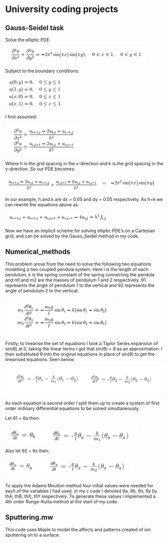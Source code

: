 # University coding projects

## Gauss-Seidel task

Solve the elliptic PDE:

<img src="images%20for%20github/q2_equation.png" >

Subject to the boundary conditions:

<img src="images%20for%20github/q2_boundary.png" >

I first assumed:

<img src="images%20for%20github/q2_assumption.png" >

Where h is the grid spacing in the x-direction and k is the grid spacing in the y-direction. So our PDE becomes:

<img src="images%20for%20github/q2_grid.png" >

In our example, h and k are dx = 0.05 and dy = 0.05 respectively. As h=k we can rewrite the equations above as:

<img src="images%20for%20github/q2_final.png" >

Now we have an implicit scheme for solving elliptic PDE’s on a Cartesian grid, and can be solved by the Gauss_Seidel method in my code.

## Numerical_methods

This problem arose from the need to solve the following two equations modelling a two coupled pendula system. Here l is the length of 
each pendulum, k is the spring constant of the spring connecting the pendula and m1 and m2 are the masses of pendulum 1 and 2 
respectively. θ1 represents the angle of pendulum 1 to the vertical and θ2 represents the angle of pendulum 2 to the vertical. 

<img src="images%20for%20github/pendula_equations.png" >

Firstly, to linearise the set of equations I took a Taylor Series expansion of sin(θ) at 0, taking the linear terms I got that sin(θ) = θ as an approximation.  I then substituted θ into the original equations in place of sin(θ) to get the linearised equations. Seen below:

<img src="images%20for%20github/linearised_q1.png" >

As each equation is second order I split them up to create a system of first order ordinary differential equations to be solved simultaneously. 

Let θ1  =  θa  then:

<img src="images%20for%20github/q1_3.png" >

Also let θ2 = θx then:

<img src="images%20for%20github/q1_4.png" >

To apply the Adams Moulton method four initial values were needed for each of the variables I had used, in my c code I denoted θa, θb, θx, θy by thA, thB, thX, thY respectively. To generate these values I implemented a 4th order Runge-Kutta method at the start of my code. 

## Sputtering.mw 

This code uses Maple to model the affects and patterns created of ion sputtering on to a surface.
